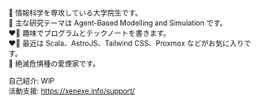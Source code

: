 💼 情報科学を専攻している大学院生です。  
💼 主な研究テーマは Agent-Based Modelling and Simulation です。  
❤️‍🔥 趣味でプログラムとテックノートを書きます。  
❤️‍🔥 最近は Scala、AstroJS、Tailwind CSS、Proxmox などがお気に入りです。  
🚬 絶滅危惧種の愛煙家です。

自己紹介: WIP  
活動支援: https://xenexe.info/support/
